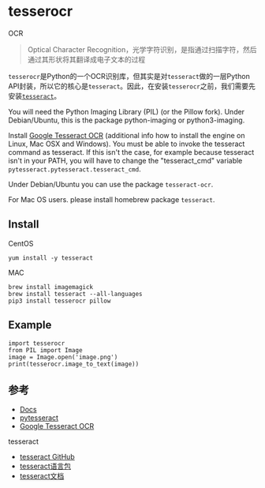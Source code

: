 # tesserocr


OCR

> Optical Character Recognition，光学字符识别，是指通过扫描字符，然后通过其形状将其翻译成电子文本的过程

`tesserocr`是Python的一个OCR识别库，但其实是对`tesseract`做的一层Python API封装，所以它的核心是`tesseract`。因此，在安装`tesserocr`之前，我们需要先安装[`tesseract`](https://github.com/tesseract-ocr/tesseract)。




You will need the Python Imaging Library (PIL) (or the Pillow fork). Under Debian/Ubuntu, this is the package python-imaging or python3-imaging.

Install [Google Tesseract OCR](https://github.com/tesseract-ocr/tesseract) (additional info how to install the engine on Linux, Mac OSX and Windows). You must be able to invoke the tesseract command as tesseract. If this isn't the case, for example because tesseract isn't in your PATH, you will have to change the "tesseract_cmd" variable `pytesseract.pytesseract.tesseract_cmd`. 

Under Debian/Ubuntu you can use the package `tesseract-ocr`. 

For Mac OS users. please install homebrew package `tesseract`.

## Install

CentOS

```
yum install -y tesseract
```

MAC

```
brew install imagemagick 
brew install tesseract --all-languages
pip3 install tesserocr pillow
```

## Example

```
import tesserocr
from PIL import Image
image = Image.open('image.png')
print(tesserocr.image_to_text(image))
```

## 参考
* [Docs](https://selenium-python.readthedocs.io/index.html)
* [pytesseract](https://github.com/madmaze/pytesseract)
* [Google Tesseract OCR](https://github.com/tesseract-ocr/tesseract)

tesseract

* [tesseract GitHub](https://github.com/tesseract-ocr/tesseract)
* [tesseract语言包](https://github.com/tesseract-ocr/tessdata)
* [tesseract文档](https://github.com/tesseract-ocr/tesseract/wiki/Documentation)